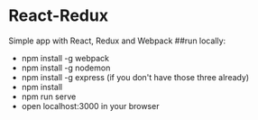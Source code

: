 # React-Redux
Simple app with React, Redux and Webpack
##run locally:
* npm install -g webpack
* npm install -g nodemon
* npm install -g express (if you don't have those three already)
* npm install
* npm run serve
* open localhost:3000 in your browser